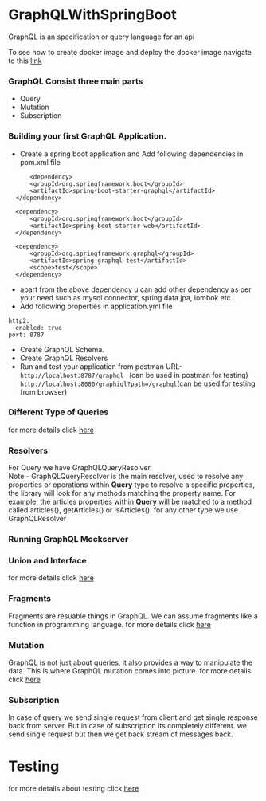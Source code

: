 # GraphQLWithSpringBoot
GraphQL is an specification or query language for an api <br/>

To see how to create docker image and deploy the docker image navigate to this [link](/springboot-graphql/docker-deploy-steps.md)

### GraphQL Consist three main parts
 * Query
 * Mutation
 * Subscription

### Building your first GraphQL Application.
  - Create a spring boot application and Add following dependencies in pom.xml file <br/>
  ```
	    <dependency>
		<groupId>org.springframework.boot</groupId>
		<artifactId>spring-boot-starter-graphql</artifactId>
	</dependency>

	<dependency>
		<groupId>org.springframework.boot</groupId>
		<artifactId>spring-boot-starter-web</artifactId>
	</dependency>

	<dependency>
		<groupId>org.springframework.graphql</groupId>
		<artifactId>spring-graphql-test</artifactId>
		<scope>test</scope>
	</dependency>
  ```
  - apart from the above dependency u can add other dependency as per your need such as mysql connector, spring data jpa, lombok etc..
  - Add following properties in application.yml file <br/>
   ``` server:
   http2:
     enabled: true
   port: 8787

  ```
 - Create GraphQL Schema.
 - Create GraphQL Resolvers
 - Run and test your application from postman
	URL- ``` http://localhost:8787/graphql  ``` (can be used in postman for testing)<br/>
	``` http://localhost:8080/graphiql?path=/graphql ```(can be used for testing from browser)<br/>

### Different Type of Queries
for more details click [here](/springboot-graphql/GraphQLQueriesAndResponse.md)<br/>

### Resolvers
For Query we have GraphQLQueryResolver.</br>
Note:- GraphQLQueryResolver is the main resolver, used to resolve any properties or operations within **Query** type
to resolve a specific properties, the library will look for any methods matching the property name. For example, the articles properties within **Query** will be matched to a method called articles(), getArticles() or isArticles().
for any other type we use GraphQLResolver

### Running GraphQL Mockserver

### Union and Interface
for more details click [here](/springboot-graphql/union_interface.md)

### Fragments
Fragments are resuable things in GraphQL. We can assume fragments like a function in programming language.
for more details click [here](/springboot-graphql/fragments.md)

### Mutation
GraphQL is not just about queries, it also provides a way to manipulate the data. This is where GraphQL mutation comes into picture.
for more details click [here](/springboot-graphql/mutation.md)

### Subscription
 In case of query we send single request from client and get single response back from server. But in case of subscription its completely different. we send single request but then we get back stream of messages back.
 
# Testing 
for more details about testing click [here](/springboot-graphql/testing.md)

